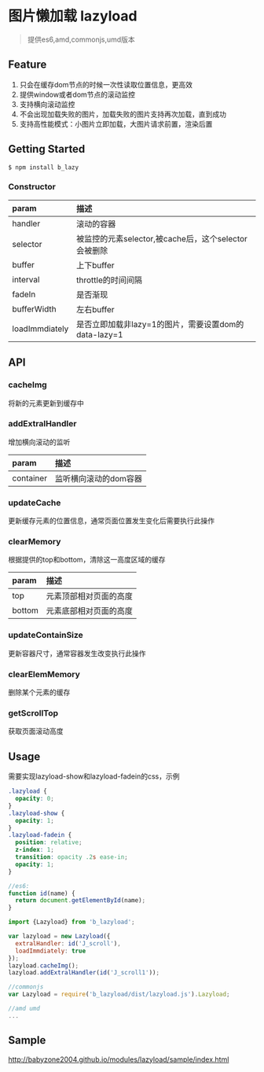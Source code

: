 # 图片懒加载 lazyload

> 提供es6,amd,commonjs,umd版本

## Feature

1. 只会在缓存dom节点的时候一次性读取位置信息，更高效
2. 提供window或者dom节点的滚动监控
3. 支持横向滚动监控
4. 不会出现加载失败的图片，加载失败的图片支持再次加载，直到成功
5. 支持高性能模式：小图片立即加载，大图片请求前置，渲染后置

## Getting Started

```shell
$ npm install b_lazy
```

### Constructor

| param          | 描述                                   |
| :------------- | :----------------------------------- |
| handler        | 滚动的容器                                |
| selector       | 被监控的元素selector,被cache后，这个selector会被删除 |
| buffer         | 上下buffer                             |
| interval       | throttle的时间间隔                        |
| fadeIn         | 是否渐现                                 |
| bufferWidth    | 左右buffer                             |
| loadImmdiately | 是否立即加载非lazy=1的图片，需要设置dom的data-lazy=1 |

## API

### cacheImg

将新的元素更新到缓存中

### addExtralHandler

增加横向滚动的监听

| param     | 描述           |
| :-------- | :----------- |
| container | 监听横向滚动的dom容器 |



### updateCache

更新缓存元素的位置信息，通常页面位置发生变化后需要执行此操作

### clearMemory

根据提供的top和bottom，清除这一高度区域的缓存

| param  | 描述          |
| :----- | :---------- |
| top    | 元素顶部相对页面的高度 |
| bottom | 元素底部相对页面的高度 |

### updateContainSize

更新容器尺寸，通常容器发生改变执行此操作

### clearElemMemory

删除某个元素的缓存

### getScrollTop

获取页面滚动高度

## Usage

需要实现lazyload-show和lazyload-fadein的css，示例

```css
.lazyload {
  opacity: 0;
}
.lazyload-show {
  opacity: 1;
}
.lazyload-fadein {
  position: relative;
  z-index: 1;
  transition: opacity .2s ease-in;
  opacity: 1;
}
```

```js
//es6:
function id(name) {
  return document.getElementById(name);
}

import {Lazyload} from 'b_lazyload';

var lazyload = new Lazyload({
  extralHandler: id('J_scroll'),
  loadImmdiately: true
});
lazyload.cacheImg();
lazyload.addExtralHandler(id('J_scroll1'));

//commonjs
var Lazyload = require('b_lazyload/dist/lazyload.js').Lazyload;

//amd umd
...
```

## Sample

http://babyzone2004.github.io/modules/lazyload/sample/index.html